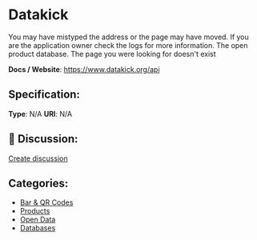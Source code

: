# Datakick


You may have mistyped the address or the page may have moved. If you are the application owner check the logs for more information. The open product database.  The page you were looking for doesn't exist

**Docs / Website**: https://www.datakick.org/api

## Specification:
**Type**:  N/A 
**URI**:  N/A 

## 💬 Discussion:
[Create discussion](https://github.com/apis-list/apis-list/discussions/new)

## Categories:
- [Bar & QR Codes](https://github.com/apis-list/apis-list#bar-and-qr-codes)
- [Products](https://github.com/apis-list/apis-list#products)
- [Open Data](https://github.com/apis-list/apis-list#open-data)
- [Databases](https://github.com/apis-list/apis-list#databases)



